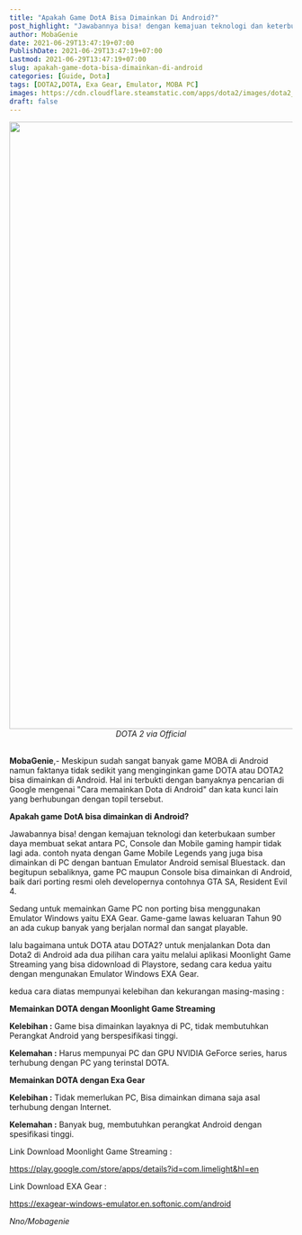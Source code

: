 ```yaml
---
title: "Apakah Game DotA Bisa Dimainkan Di Android?"
post_highlight: "Jawabannya bisa! dengan kemajuan teknologi dan keterbukaan sumber daya membuat sekat antara PC, Console dan Mobile gaming hampir tidak lagi ada."
author: MobaGenie
date: 2021-06-29T13:47:19+07:00
PublishDate: 2021-06-29T13:47:19+07:00
Lastmod: 2021-06-29T13:47:19+07:00
slug: apakah-game-dota-bisa-dimainkan-di-android
categories: [Guide, Dota]
tags: [DOTA2,DOTA, Exa Gear, Emulator, MOBA PC]
images: https://cdn.cloudflare.steamstatic.com/apps/dota2/images/dota2_social.jpg
draft: false
---
```


<div><div text-align: center;"><a href="https://cdn.cloudflare.steamstatic.com/apps/dota2/images/dota2_social.jpg"  ><img  src="https://cdn.cloudflare.steamstatic.com/apps/dota2/images/dota2_social.jpg"  width="1920" height="1080"  ></a></div><i style=""><div style="text-align: center;"><i>DOTA 2 via Official</i></div></i><br>
</div>

**MobaGenie**,- Meskipun sudah sangat banyak game MOBA di Android namun faktanya tidak sedikit yang menginginkan game DOTA atau DOTA2 bisa dimainkan di Android. Hal ini terbukti dengan banyaknya pencarian di Google mengenai "Cara memainkan Dota di Android" dan kata kunci lain yang berhubungan dengan topil tersebut.

**Apakah game DotA bisa dimainkan di Android?**

Jawabannya bisa! dengan kemajuan teknologi dan keterbukaan sumber daya membuat sekat antara PC, Console dan Mobile gaming hampir tidak lagi ada. contoh nyata dengan Game Mobile Legends yang juga bisa dimainkan di PC dengan bantuan Emulator Android semisal Bluestack. dan begitupun sebaliknya, game PC maupun Console bisa dimainkan di Android, baik dari porting resmi oleh developernya contohnya GTA SA, Resident Evil 4.

Sedang untuk memainkan Game PC non porting bisa menggunakan Emulator Windows yaitu EXA Gear. Game-game lawas keluaran Tahun 90 an ada cukup banyak yang berjalan normal dan sangat playable.

lalu bagaimana untuk DOTA atau DOTA2? untuk menjalankan Dota dan Dota2 di Android ada dua pilihan cara yaitu melalui aplikasi Moonlight Game Streaming yang bisa didownload di Playstore, sedang cara kedua yaitu dengan mengunakan Emulator Windows EXA Gear.

kedua cara diatas mempunyai kelebihan dan kekurangan masing-masing :

**Memainkan DOTA dengan Moonlight Game Streaming**

**Kelebihan :** Game bisa dimainkan layaknya di PC, tidak membutuhkan Perangkat Android yang berspesifikasi tinggi.

**Kelemahan :** Harus mempunyai PC dan GPU NVIDIA GeForce series, harus terhubung dengan PC yang terinstal DOTA.

**Memainkan DOTA dengan Exa Gear**

**Kelebihan :** Tidak memerlukan PC, Bisa dimainkan dimana saja asal terhubung dengan Internet.

**Kelemahan :** Banyak bug, membutuhkan perangkat Android dengan spesifikasi tinggi.

Link Download Moonlight Game Streaming :

https://play.google.com/store/apps/details?id=com.limelight&hl=en

Link Download EXA Gear :

https://exagear-windows-emulator.en.softonic.com/android


*Nno/Mobagenie*
